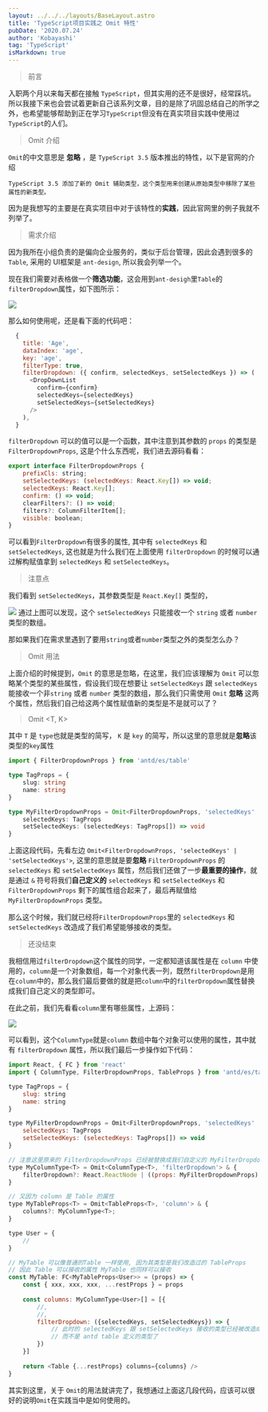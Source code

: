 ```yaml
---
layout: ../../../layouts/BaseLayout.astro
title: 'TypeScript项目实践之 Omit 特性'
pubDate: '2020.07.24'
author: 'Kobayashi'
tag: 'TypeScript'
isMarkdown: true
---
```


> 前言

入职两个月以来每天都在接触 ```TypeScript```，但其实用的还不是很好，经常踩坑。所以我接下来也会尝试着更新自己该系列文章，目的是除了巩固总结自己的所学之外，也希望能够帮助到正在学习```TypeScript```但没有在真实项目实践中使用过```TypeScript```的人们。

> Omit 介绍

```Omit```的中文意思是 **忽略** ，是 `TypeScript 3.5` 版本推出的特性，以下是官网的介绍

    TypeScript 3.5 添加了新的 Omit 辅助类型，这个类型用来创建从原始类型中移除了某些属性的新类型。
    
因为是我想写的主要是在真实项目中对于该特性的**实践**，因此官网里的例子我就不列举了。

> 需求介绍

因为我所在小组负责的是偏向企业服务的，类似于后台管理，因此会遇到很多的 `Table`, 采用的 UI框架是 `ant-design`, 所以我会列举一个。

现在我们需要对表格做一个**筛选功能**，这会用到`ant-desigh`里`Table`的`filterDropdown`属性，如下图所示：

![](/ts-1/1.png)

那么如何使用呢，还是看下面的代码吧：
```javascript
  {
    title: 'Age',
    dataIndex: 'age',
    key: 'age',
    filterType: true,
    filterDropdown: ({ confirm, selectedKeys, setSelectedKeys }) => (
      <DropDownList
        confirm={confirm}
        selectedKeys={selectedKeys}
        setSelectedKeys={setSelectedKeys}
      />
    ),
  }
```
```filterDropdown``` 可以的值可以是一个函数，其中注意到其参数的 `props` 的类型是 ```FilterDropdownProps```, 这是个什么东西呢，我们进去源码看看：

```javascript
export interface FilterDropdownProps {
    prefixCls: string;
    setSelectedKeys: (selectedKeys: React.Key[]) => void;
    selectedKeys: React.Key[];
    confirm: () => void;
    clearFilters?: () => void;
    filters?: ColumnFilterItem[];
    visible: boolean;
}
```

可以看到```FilterDropdown```有很多的属性, 其中有 ```selectedKeys``` 和 ```setSelectedKeys```, 这也就是为什么我们在上面使用 ```filterDropdown``` 的时候可以通过解构赋值拿到 ```selectedKeys``` 和 ```setSelectedKeys```。

> 注意点

我们看到 ```setSelectedKeys```，其参数类型是 ```React.Key[]``` 类型的，

![](/ts-1/2.png)
通过上图可以发现，这个 ```setSelectedKeys``` 只能接收一个 ```string``` 或者 ```number``` 类型的数组。

那如果我们在需求里遇到了要用```string```或者```number```类型之外的类型怎么办？

> Omit 用法

上面介绍的时候提到，`Omit` 的意思是忽略，在这里，我们应该理解为 `Omit` 可以忽略某个类型的某些属性，假设我们现在想要让 ```setSelectedKeys``` 跟 ```selectedKeys``` 能接收一个非```string``` 或者 ```number``` 类型的数组，那么我们只需使用 ```Omit``` **忽略** 这两个属性，然后我们自己给这两个属性赋值新的类型是不是就可以了？

> Omit <T, K>

其中 `T` 是 `type`也就是类型的简写， `K` 是 `key` 的简写，所以这里的意思就是**忽略**该类型的`key`属性

```typescript
import { FilterDropdownProps } from 'antd/es/table'

type TagProps = {
    slug: string
    name: string
}

type MyFilterDropdownProps = Omit<FilterDropdownProps, 'selectedKeys' | 'setSelectedKeys'> & {
    selectedKeys: TagProps
    setSelectedKeys: (selectedKeys: TagProps[]) => void
}
```

上面这段代码，先看左边 ```Omit<FilterDropdownProps, 'selectedKeys' | 'setSelectedKeys'>```, 这里的意思就是要**忽略** ```FilterDropdownProps``` 的 `selectedKeys` 和 `setSelectedKeys` 属性，然后我们还做了一步**最重要的操作**，就是通过 `&` 符号将我们**自己定义的** `selectedKeys` 和 `setSelectedKeys` 和 ```FilterDropdownProps``` 剩下的属性组合起来了，最后再赋值给 `MyFilterDropdownProps` 类型。

那么这个时候，我们就已经将```FilterDropdownProps```里的 `selectedKeys` 和 `setSelectedKeys` 改造成了我们希望能够接收的类型。

> 还没结束

我相信用过```filterDropdown```这个属性的同学，一定都知道该属性是在 ```column``` 中使用的，`column`是一个对象数组，每一个对象代表一列，既然```filterDropdown```是用在`column`中的，那么我们最后要做的就是把`column`中的`filterDropdown`属性替换成我们自己定义的类型即可。

在此之前，我们先看看`column`里有哪些属性，上源码：

![](/ts-1/3.png)

可以看到，这个`ColumnType`就是`column` 数组中每个对象可以使用的属性，其中就有 `filterDropdown` 属性，所以我们最后一步操作如下代码：

```javascript
import React, { FC } from 'react'
import { ColumnType, FilterDropdownProps, TableProps } from 'antd/es/table'

type TagProps = {
    slug: string
    name: string
}

type MyFilterDropdownProps = Omit<FilterDropdownProps, 'selectedKeys' | 'setSelectedKeys'> & {
    selectedKeys: TagProps
    setSelectedKeys: (selectedKeys: TagProps[]) => void
}

// 注意这里原来的 FilterDropdownProps 已经被替换成我们自定义的 MyFilterDropdownProps
type MyColumnType<T> = Omit<ColumnType<T>, 'filterDropdown'> & {
    filterDropdown?: React.ReactNode | ((props: MyFilterDropdownProps) => React.ReactNode);
}

// 又因为 column 是 Table 的属性
type MyTableProps<T> = Omit<TableProps<T>, 'column'> & {
    columns?: MyColumnType<T>;
}

type User = {
    //
}

// MyTable 可以像普通的Table 一样使用, 因为其类型是我们改造过的 TableProps
// 因此 Table 可以接收的属性 MyTable 也同样可以接收
const MyTable: FC<MyTableProps<User>> = (props) => {
    const { xxx, xxx, xxx, ...restProps } = props
    
    const columns: MyColumnType<User>[] = [{
        //,
        //,
        filterDropdown: ({selectedKeys, setSelectedKeys}) => {
            // 此时的 selectedKeys 跟 setSelectedKeys 接收的类型已经被改造成 TagProps 了
            // 而不是 antd table 定义的类型了
        })
    }]
    
    return <Table {...restProps} columns={columns} />
}
```

其实到这里，关于 `Omit`的用法就讲完了，我想通过上面这几段代码，应该可以很好的说明`Omit`在实践当中是如何使用的。


